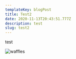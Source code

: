 ```yaml
---
templateKey: blogPost
title: Test2
date: 2020-11-13T20:43:51.777Z
description: test
slug: test2
---
```

test 



![waffles](/img/4-copia.jpeg "waffles")